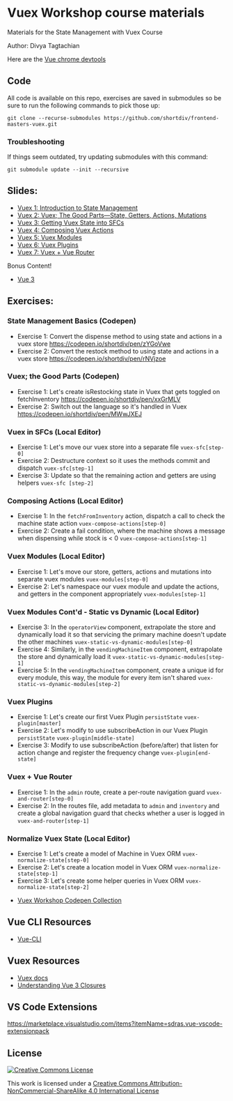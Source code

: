 # Vuex Workshop course materials

Materials for the State Management with Vuex Course

Author: Divya Tagtachian

Here are the [Vue chrome devtools](https://chrome.google.com/webstore/detail/vuejs-devtools/nhdogjmejiglipccpnnnanhbledajbpd?hl=en)

## Code

All code is available on this repo, exercises are saved in submodules so be sure to run the following commands to pick those up:

```
git clone --recurse-submodules https://github.com/shortdiv/frontend-masters-vuex.git
```

### Troubleshooting

If things seem outdated, try updating submodules with this command:

```
git submodule update --init --recursive
```

## Slides:

- [Vuex 1: Introduction to State Management](https://static.frontendmasters.com/resources/2020-06-09-vuex/vuex-1.pdf)
- [Vuex 2: Vuex; The Good Parts—State, Getters, Actions, Mutations](https://static.frontendmasters.com/resources/2020-06-09-vuex/vuex-2.pdf)
- [Vuex 3: Getting Vuex State into SFCs](https://static.frontendmasters.com/resources/2020-06-09-vuex/vuex-3.pdf)
- [Vuex 4: Composing Vuex Actions](https://static.frontendmasters.com/resources/2020-06-09-vuex/vuex-4.pdf)
- [Vuex 5: Vuex Modules](https://static.frontendmasters.com/resources/2020-06-09-vuex/vuex-5.pdf)
- [Vuex 6: Vuex Plugins](https://static.frontendmasters.com/resources/2020-06-09-vuex/vuex-6.pdf)
- [Vuex 7: Vuex + Vue Router](https://static.frontendmasters.com/resources/2020-06-09-vuex/vuex-7.pdf)

Bonus Content!

- [Vue 3](https://noti.st/shortdiv/mqzBEX/at-vues-end#sdD4BHq)

## Exercises:

### State Management Basics (Codepen)

- Exercise 1:
  Convert the dispense method to using state and actions in a vuex store
  https://codepen.io/shortdiv/pen/zYGoVwe
- Exercise 2:
  Convert the restock method to using state and actions in a vuex store
  https://codepen.io/shortdiv/pen/rNVjzoe

### Vuex; the Good Parts (Codepen)

- Exercise 1:
  Let's create isRestocking state in Vuex that gets toggled on fetchInventory https://codepen.io/shortdiv/pen/xxGrMLV
- Exercise 2: Switch out the language so it's handled in Vuex https://codepen.io/shortdiv/pen/MWwJXEJ

### Vuex in SFCs (Local Editor)

- Exercise 1: Let's move our vuex store into a separate file
  `vuex-sfc[step-0]`
- Exercise 2: Destructure context so it uses the methods commit and dispatch `vuex-sfc[step-1]`
- Exercise 3: Update so that the remaining action and getters are using helpers `vuex-sfc [step-2]`

### Composing Actions (Local Editor)

- Exercise 1: In the `fetchFromInventory` action, dispatch a call to check the machine state action `vuex-compose-actions[step-0]`
- Exercise 2: Create a fail condition, where the machine shows a message when dispensing while stock is < 0 `vuex-compose-actions[step-1]`

### Vuex Modules (Local Editor)

- Exercise 1: Let's move our store, getters, actions and mutations into separate vuex modules `vuex-modules[step-0]`
- Exercise 2: Let's namespace our vuex module and update the actions, and getters in the component appropriately `vuex-modules[step-1]`

### Vuex Modules Cont'd - Static vs Dynamic (Local Editor)

- Exercise 3: In the `operatorView` component, extrapolate the store and dynamically load it so that servicing the primary machine doesn't update the other machines `vuex-static-vs-dynamic-modules[step-0]`
- Exercise 4: Similarly, in the `vendingMachineItem` component, extrapolate the store and dynamically load it `vuex-static-vs-dynamic-modules[step-1]`
- Exercise 5: In the `vendingMachineItem` component, create a unique id for every module, this way, the module for every item isn't shared `vuex-static-vs-dynamic-modules[step-2]`

### Vuex Plugins

- Exercise 1: Let's create our first Vuex Plugin `persistState` `vuex-plugin[master]`
- Exercise 2: Let's modify to use subscribeAction in our Vuex Plugin `persistState` `vuex-plugin[middle-state]`
- Exercise 3: Modify to use subscribeAction (before/after) that listen for action change and register the frequency change `vuex-plugin[end-state]`

### Vuex + Vue Router

- Exercise 1: In the `admin` route, create a per-route navigation guard `vuex-and-router[step-0]`
- Exercise 2: In the routes file, add metadata to `admin` and `inventory` and create a global navigation guard that checks whether a user is logged in `vuex-and-router[step-1]`

### Normalize Vuex State (Local Editor)

- Exercise 1: Let's create a model of Machine in Vuex ORM `vuex-normalize-state[step-0]`
- Exercise 2: Let's create a location model in Vuex ORM `vuex-normalize-state[step-1]`
- Exercise 3: Let's create some helper queries in Vuex ORM `vuex-normalize-state[step-2]`

* [Vuex Workshop Codepen Collection](https://codepen.io/collection/DzPMVV)

## Vue CLI Resources

- [Vue-CLI](https://github.com/vuejs/vue-cli)

## Vuex Resources

- [Vuex docs](https://vuex.vuejs.org/en/)
- [Understanding Vue 3 Closures](https://www.youtube.com/watch?v=KJP1E-Y-xyo)

## VS Code Extensions

https://marketplace.visualstudio.com/items?itemName=sdras.vue-vscode-extensionpack

## License

[![Creative Commons License](https://i.creativecommons.org/l/by-nc-sa/4.0/88x31.png)](http://creativecommons.org/licenses/by-nc-sa/4.0/)

This work is licensed under a [Creative Commons Attribution-NonCommercial-ShareAlike 4.0 International License](http://creativecommons.org/licenses/by-nc-sa/4.0/)
